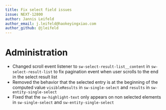 ```yaml
---
title: Fix select field issues
issue: NEXT-12800
author: Jannis Leifeld
author_email: j.leifeld@haokeyingxiao.com 
author_github: @jleifeld
---
```

# Administration
* Changed scroll event listener to `sw-select-result-list__content` in `sw-select-result-list` to fix pagination event when user scrolls to the end in the select result list
* Removed the behavior that the selected entry is at the beginning of the computed value `visibleResults` in `sw-single-select` and `results` in `sw-entity-single-select`
* Fixed that the `sw-highlight-text` only appears on non selected elements in `sw-single-select` and `sw-entity-single-select`
